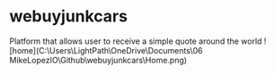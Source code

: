 # webuyjunkcars
Platform that allows user to receive a simple quote around the world
![home](C:\Users\LightPath\OneDrive\Documents\06 MikeLopezIO\Github\webuyjunkcars\Home.png)